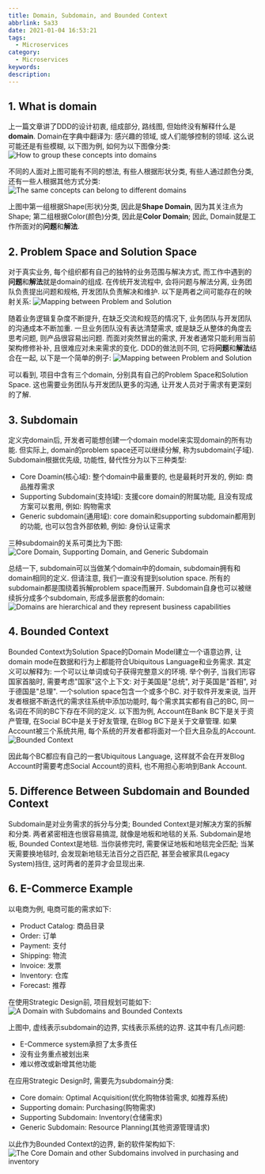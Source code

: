 ```yaml
---
title: Domain, Subdomain, and Bounded Context
abbrlink: 5a33
date: 2021-01-04 16:53:21
tags:
  - Microservices
category:
  - Microservices
keywords:
description:
---
```


## 1. What is domain
上一篇文章讲了DDD的设计初衷, 组成部分, 路线图, 但始终没有解释什么是**domain**. Domain在字典中翻译为: 感兴趣的领域, 或人们能够控制的领域. 这么说可能还是有些模糊, 以下图为例, 如何为以下图像分类:
![How to group these concepts into domains](/images/microservice/domain-and-bc-1.1.jpeg)

不同的人面对上图可能有不同的想法, 有些人根据形状分类, 有些人通过颜色分类, 还有一些人根据其他方式分类:
![The same concepts can belong to different domains](/images/microservice/domain-and-bc-1.2.jpeg)

上图中第一组根据Shape(形状)分类, 因此是**Shape Domain**, 因为其关注点为Shape; 第二组根据Color(颜色)分类, 因此是**Color Domain**; 因此, Domain就是工作所面对的**问题**和**解法**.


## 2. Problem Space and Solution Space
对于真实业务, 每个组织都有自己的独特的业务范围与解决方式, 而工作中遇到的**问题**和**解法**就是domain的组成. 在传统开发流程中, 会将问题与解法分离, 业务团队负责提出问题和规格, 开发团队负责解决和维护. 以下是两者之间可能存在的映射关系:
![Mapping between Problem and Solution](/images/microservice/domain-and-bc-1.png)

随着业务逻辑复杂度不断提升, 在缺乏交流和规范的情况下, 业务团队与开发团队的沟通成本不断加重. 一旦业务团队没有表达清楚需求, 或是缺乏从整体的角度去思考问题, 则产品很容易出问题. 而面对突然冒出的需求, 开发者通常只能利用当前架构修修补补, 且很难应对未来需求的变化. DDD的做法则不同, 它将**问题**和**解法**结合在一起, 以下是一个简单的例子:
![Mapping between Problem and Solution](/images/microservice/domain-and-bc-1.3.jpeg)

可以看到, 项目中含有三个domain, 分别具有自己的Problem Space和Solution Space. 这也需要业务团队与开发团队更多的沟通, 让开发人员对于需求有更深刻的了解.


## 3. Subdomain
定义完domain后, 开发者可能想创建一个domain model来实现domain的所有功能. 但实际上, domain的problem space还可以继续分解, 称为subdomain(子域). Subdomain根据优先级, 功能性, 替代性分为以下三种类型:
* Core Doamin(核心域): 整个domain中最重要的, 也是最耗时开发的, 例如: 商品推荐需求
* Supporting Subdomain(支持域): 支援core domain的附属功能, 且没有现成方案可以套用, 例如: 购物需求
* Generic subdomain(通用域): core domain和supporting subdomain都用到的功能, 也可以包含外部依赖, 例如: 身份认证需求

三种subdomain的关系可类比为下图:
![Core Domain, Supporting Domain, and Generic Subdomain](/images/microservice/domain-and-bc-1.4.png)

总结一下, subdomain可以当做某个domain中的domain, subdomain拥有和domain相同的定义. 但请注意, 我们一直没有提到solution space. 所有的subdomain都是围绕着拆解problem space而展开. Subdomain自身也可以被继续拆分成多个subdomain, 形成多层嵌套的domain:
![Domains are hierarchical and they represent business capabilities](/images/microservice/domain-and-bc-1.5.jpeg)


## 4. Bounded Context
Bounded Context为Solution Space的Domain Model建立一个语意边界, 让domain mode在数据和行为上都能符合Ubiquitous Language和业务需求. 其定义可以解释为: 一个可以让单词或句子获得完整意义的环境. 举个例子, 当我们形容国家首脑时, 需要考虑"国家"这个上下文: 对于美国是"总统", 对于英国是"首相", 对于德国是"总理". 一个solution space包含一个或多个BC.
对于软件开发来说, 当开发者根据不断迭代的需求往系统中添加功能时, 每个需求其实都有自己的BC, 同一名词在不同的BC下存在不同的定义. 以下图为例, Account在Bank BC下是关于资产管理, 在Social BC中是关于好友管理, 在Blog BC下是关于文章管理. 如果Account被三个系统共用, 每个系统的开发者都将面对一个巨大且杂乱的Account.
![Bounded Context](/images/microservice/domain-and-bc-1.6.png)

因此每个BC都应有自己的一套Ubiquitous Language, 这样就不会在开发Blog Account时需要考虑Social Account的资料, 也不用担心影响到Bank Account. 


## 5. Difference Between Subdomain and Bounded Context
Subdomain是对业务需求的拆分与分类; Bounded Context是对解决方案的拆解和分类. 两者紧密相连也很容易搞混, 就像是地板和地毯的关系. Subdomain是地板, Bounded Context是地毯. 当你装修完时, 需要保证地板和地毯完全匹配; 当某天需要换地毯时, 会发现新地毯无法百分之百匹配, 甚至会被家具(Legacy System)挡住, 这时两者的差异才会显现出来.


## 6. E-Commerce Example
以电商为例, 电商可能的需求如下:
* Product Catalog: 商品目录
* Order: 订单
* Payment: 支付
* Shipping: 物流
* Invoice: 发票
* Inventory: 仓库
* Forecast: 推荐

在使用Strategic Design前, 项目规划可能如下:
![A Domain with Subdomains and Bounded Contexts](/images/microservice/domain-and-bc-1.7.png)

上图中, 虚线表示subdomain的边界, 实线表示系统的边界. 这其中有几点问题:
* E-Commerce system承担了太多责任
* 没有业务重点被划出来
* 难以修改或新增其他功能

在应用Strategic Design时, 需要先为subdomain分类:
* Core domain: Optimal Acquisition(优化购物体验需求, 如推荐系统)
* Supporting domain: Purchasing(购物需求)
* Supporting Subdomain: Inventory(仓储需求)
* Generic Subdomain: Resource Planning(其他资源管理请求)

以此作为Bounded Context的边界, 新的软件架构如下:
![The Core Domain and other Subdomains involved in purchasing and inventory](/images/microservice/domain-and-bc-1.8.png)
